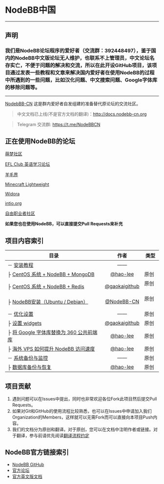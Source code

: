 # NodeBB中国

---

## 声明

### 我们是NodeBB论坛程序的爱好者（交流群：392448497），鉴于国内的NodeBB中文版论坛无人维护，也联系不上管理员，中文论坛名存实亡，不便于问题的解决和交流，所以在此开设GitHub项目，该项目通过发表一些教程和文章来解决国内爱好者在使用NodeBB的过程中所遇到的一些问题，比如汉化问题、中文搜索问题、Google字体库的移除问题等。
  
-----
  
[NodebBB-CN](https://www.nodebb-cn.org/ "NodeBB中文社区") 这是群内爱好者自发组建的准备替代原论坛的交流社区。

> 中文文档已上线(不是官方文档的翻译)：http://docs.nodebb-cn.org   

> Telegram 交流群: https://t.me/NodeBBCN
## 正在使用NodeBB的论坛

[萌梦社区](http://qtdream.com/ "萌梦社区")

[EFL Club 英语学习论坛](http://forum.eflclub.me/ "EFL Club")

[羊毛界](http://yangmaojie.com "羊毛界")

[Minecraft Lightweight](http://mc.soaryun.com/ "Minecraft Lightweight")

[Widora](http://sns.widora.io "Widora")

[intio.org](http://intio.org/ "intio.org")

[自由职业者社区](https://v2mm.tech/categories/ "v2mm")

**如果您也在使用NodeBB，可以直接提交Pull Requests来补充**

## 项目内容索引

| 目录                                       |                    作者                    | 类型   |
| ---------------------------------------- | :--------------------------------------: | ---- |
| － [安装教程](安装教程/)                          |                    ——                    |      |
| ├ [CentOS 系统 + NodeBB + MongoDB](安装教程/CentOS+NodeBB+MongoDB.md) |  [@hao-lee](https://github.com/hao-lee)  | 原创   |
| ├ [CentOS 系统 + NodeBB + Redis](安装教程/CentOS+NodeBB+Redis.md) | [@gaokaigithub](https://github.com/gaokaigithub) | 原创   |
| ├ [NodeBB安装（Ubuntu / Debian）](安装教程/Ubuntu-Debian-NodeBB-MongoDB-Redis.md) | [@NodeBB-CN](https://www.nodebb-cn.org) | 原创   |
| － [优化设置](优化设置/)                          |                    ——                    | 原创   |
| ├ [设置 widgets](优化设置/设置widgets.md)        | [@gaokaigithub](https://github.com/gaokaigithub) | 原创   |
| ├ [将 Google 字体库替换为 360 公共前端库](优化设置/将Google字体库替换为360公共前端库.md) |  [@hao-lee](https://github.com/hao-lee)  | 原创   |
| ├ [海外 VPS 如何提升 NodeBB 访问速度](优化设置/海外VPS如何提升NodeBB访问速度.md) |  [@hao-lee](https://github.com/hao-lee)  | 原创   |
| － [系统备份与监控](系统备份与监控/)                    |                    ——                    | 原创   |
| ├ [数据库备份与恢复](系统备份与监控/数据库备份与恢复.md)        |  [@hao-lee](https://github.com/hao-lee)  | 原创   |


## 项目贡献

1. 遇到问题可以在Issues中提出，同时也非常欢迎各位Fork此项目然后提交Pull Requests。
2. 如果对Git和GitHub的使用流程比较熟悉，也可以在Issues中申请加入我们Organization的Members，这样就可以无需Fork而可以直接向本项目Push内容。
3. 我们的文档分为原创和翻译。对于原创，您可以在文档中注明作者或链接。对于翻译，参与前请优先阅读[翻译流程约定](官方教程翻译/翻译流程约定.md)

## NodeBB官方链接索引

* [NodeBB GitHub](https://github.com/NodeBB/NodeBB)
* [官方论坛](https://community.nodebb.org/)
* [官方英文版文档](https://docs.nodebb.org/en/latest/)
